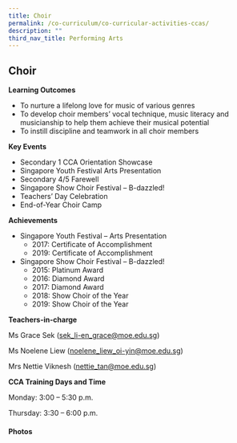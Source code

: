 ```yaml
---
title: Choir
permalink: /co-curriculum/co-curricular-activities-ccas/
description: ""
third_nav_title: Performing Arts
---
```

Choir
-----

**Learning Outcomes**

*   To nurture a lifelong love for music of various genres
*   To develop choir members’ vocal technique, music literacy and musicianship to help them achieve their musical potential
*   To instill discipline and teamwork in all choir members

**Key Events**

*   Secondary 1 CCA Orientation Showcase
*   Singapore Youth Festival Arts Presentation
*   Secondary 4/5 Farewell
*   Singapore Show Choir Festival – B-dazzled!
*   Teachers’ Day Celebration
*   End-of-Year Choir Camp

**Achievements**

*   Singapore Youth Festival – Arts Presentation
    *   2017: Certificate of Accomplishment
    *   2019: Certificate of Accomplishment
*   Singapore Show Choir Festival – B-dazzled!
    *   2015: Platinum Award
    *   2016: Diamond Award
    *   2017: Diamond Award
    *   2018: Show Choir of the Year
    *   2019: Show Choir of the Year

**Teachers-in-charge**

Ms Grace Sek ([sek\_li-en\_grace@moe.edu.sg](mailto:sek_li-en_grace@moe.edu.sg))

Ms Noelene Liew ([noelene\_liew\_oi-yin@moe.edu.sg](mailto:noelene_liew_oi-yin@moe.edu.sg))

Mrs Nettie Viknesh ([nettie\_tan@moe.edu.sg](mailto:nettie_tan@moe.edu.sg))

**CCA Training Days and Time**

Monday: 3:00 – 5:30 p.m.

Thursday: 3:30 – 6:00 p.m.

#### Photos
